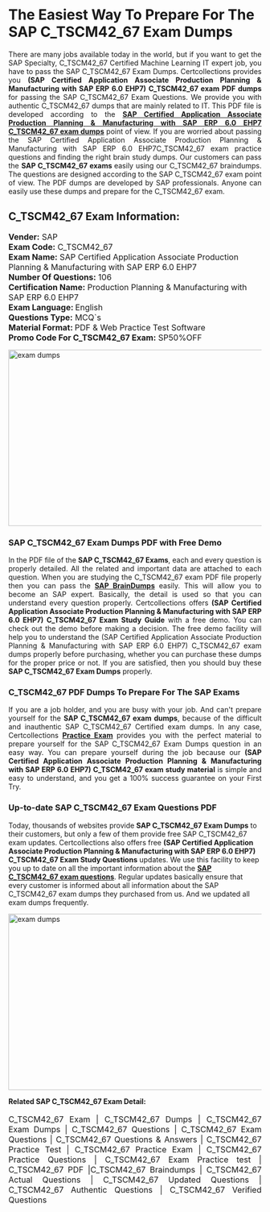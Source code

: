 <h1>The Easiest Way To Prepare For The SAP C_TSCM42_67 Exam Dumps</h1> <p style="text-align:justify">There are many jobs available today in the world, but if you want to get the SAP Specialty, C_TSCM42_67 Certified Machine Learning IT expert job, you have to pass the SAP C_TSCM42_67 Exam Dumps. Certcollections provides you <strong>(SAP Certified Application Associate Production Planning & Manufacturing with SAP ERP 6.0 EHP7) C_TSCM42_67 exam PDF dumps</strong> for passing the SAP C_TSCM42_67 Exam Questions. We provide you with authentic C_TSCM42_67 dumps that are mainly related to IT. This PDF file is developed according to the <a href="https://www.certsofficial.com/sap/c_tscm42_67-questions"><strong>SAP Certified Application Associate Production Planning & Manufacturing with SAP ERP 6.0 EHP7 C_TSCM42_67 exam dumps</strong></a> point of view. If you are worried about passing the SAP Certified Application Associate Production Planning & Manufacturing with SAP ERP 6.0 EHP7C_TSCM42_67 exam practice questions and finding the right brain study dumps. Our customers can pass the <strong>SAP C_TSCM42_67 exams </strong>easily using our C_TSCM42_67 braindumps. The questions are designed according to the SAP C_TSCM42_67 exam point of view. The PDF dumps are developed by SAP professionals. Anyone can easily use these dumps and prepare for the C_TSCM42_67 exam.</p> <h2><strong>C_TSCM42_67 Exam Information:</strong></h2> <p><span style="font-size:16px"><strong>Vender:</strong> SAP<br /> <strong>Exam Code:</strong> C_TSCM42_67<br /> <strong>Exam Name:</strong> SAP Certified Application Associate Production Planning & Manufacturing with SAP ERP 6.0 EHP7<br /> <strong>Number Of Questions:</strong> 106<br /> <strong>Certification Name:</strong> Production Planning & Manufacturing with SAP ERP 6.0 EHP7<br /> <strong>Exam Language: </strong>English<br /> <strong>Questions Type:</strong> MCQ`s<br /> <strong>Material Format: </strong>PDF & Web Practice Test Software<br /> <strong>Promo Code For C_TSCM42_67 Exam:</strong> SP50%OFF</span></p> <p><a href="https://www.certsofficial.com/sap/c_tscm42_67-questions" rel="no-follow"><img alt="exam dumps" src="https://www.certcollections.com/uploads/content/certsofficial.jpg" style="height:350px; width:750px" /></a></p> <h3><strong>SAP C_TSCM42_67 Exam Dumps PDF with Free Demo</strong></h3> <p style="text-align:justify">In the PDF file of the <strong>SAP C_TSCM42_67 Exams</strong>, each and every question is properly detailed. All the related and important data are attached to each question. When you are studying the C_TSCM42_67 exam PDF file properly then you can pass the <a href="https://www.certsofficial.com/sap-dumps"><strong>SAP BrainDumps</strong></a> easily. This will allow you to become an SAP expert. Basically, the detail is used so that you can understand every question properly. Certcollections offers <strong>(SAP Certified Application Associate Production Planning & Manufacturing with SAP ERP 6.0 EHP7) C_TSCM42_67 Exam Study Guide</strong> with a free demo. You can check out the demo before making a decision. The free demo facility will help you to understand the (SAP Certified Application Associate Production Planning & Manufacturing with SAP ERP 6.0 EHP7) C_TSCM42_67 exam dumps properly before purchasing, whether you can purchase these dumps for the proper price or not. If you are satisfied, then you should buy these <strong>SAP C_TSCM42_67 Exam Dumps</strong> properly.</p> <h3><strong>C_TSCM42_67 PDF Dumps To Prepare For The SAP Exams</strong></h3> <p style="text-align:justify">If you are a job holder, and you are busy with your job. And can't prepare yourself for the <strong>SAP C_TSCM42_67 exam dumps</strong>, because of the difficult and inauthentic SAP C_TSCM42_67 Certified exam dumps. In any case, Certcollections <strong><a href="https://www.certsofficial.com/">Practice Exam</a></strong> provides you with the perfect material to prepare yourself for the SAP C_TSCM42_67 Exam Dumps question in an easy way. You can prepare yourself during the job because our <strong>(SAP Certified Application Associate Production Planning & Manufacturing with SAP ERP 6.0 EHP7) C_TSCM42_67 exam study material</strong> is simple and easy to understand, and you get a 100% success guarantee on your First Try.</p> <h3><strong>Up-to-date SAP C_TSCM42_67 Exam Questions PDF</strong></h3> <p>Today, thousands of websites provide <strong>SAP C_TSCM42_67 Exam Dumps</strong> to their customers, but only a few of them provide free SAP C_TSCM42_67 exam updates. Certcollections also offers free <strong>(SAP Certified Application Associate Production Planning & Manufacturing with SAP ERP 6.0 EHP7) C_TSCM42_67 Exam Study Questions</strong> updates. We use this facility to keep you up to date on all the important information about the <a href="https://www.certsofficial.com/sap/c_tscm42_67-questions"><strong>SAP C_TSCM42_67 exam questions</strong></a>. Regular updates basically ensure that every customer is informed about all information about the SAP C_TSCM42_67 exam dumps they purchased from us. And we updated all exam dumps frequently.</p> <p><a href="https://www.certsofficial.com/sap/c_tscm42_67-questions"><img alt="exam dumps " src="https://www.certcollections.com/uploads/content/certsofficial2.jpg" style="height:350px; width:750px" /></a></p> <p style="text-align:justify"><span style="font-size:14px"><strong>Related SAP C_TSCM42_67 Exam Detail:</strong></span><br /> <br /> <span style="font-size:16px">C_TSCM42_67 Exam | C_TSCM42_67 Dumps | C_TSCM42_67 Exam Dumps | C_TSCM42_67 Questions | C_TSCM42_67 Exam Questions | C_TSCM42_67 Questions & Answers | C_TSCM42_67 Practice Test | C_TSCM42_67 Practice Exam | C_TSCM42_67 Practice Questions | C_TSCM42_67 Exam Practice test | C_TSCM42_67 PDF |C_TSCM42_67 Braindumps | C_TSCM42_67 Actual Questions | C_TSCM42_67 Updated Questions | C_TSCM42_67 Authentic Questions | C_TSCM42_67 Verified Questions</span></p>
